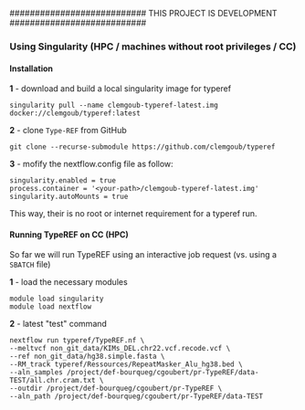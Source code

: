 ###########################
THIS PROJECT IS DEVELOPMENT
###########################

### Using Singularity (HPC / machines without root privileges / CC)

#### Installation
**1** - download and build a local singularity image for typeref
```sh=
singularity pull --name clemgoub-typeref-latest.img docker://clemgoub/typeref:latest
```
**2** - clone `Type-REF` from GitHub
```shell=
git clone --recurse-submodule https://github.com/clemgoub/typeref
```
**3** - mofify the nextflow.config file as follow:
```
singularity.enabled = true
process.container = '<your-path>/clemgoub-typeref-latest.img'
singularity.autoMounts = true
```
This way, their is no root or internet requirement for a typeref run.

#### Running TypeREF on CC (HPC)
So far we will run TypeREF using an interactive job request (vs. using a `SBATCH` file)

**1** - load the necessary modules
```shell=
module load singularity
module load nextflow
```

**2** - latest "test" command
```shell=
nextflow run typeref/TypeREF.nf \
--meltvcf non_git_data/KIMs_DEL.chr22.vcf.recode.vcf \
--ref non_git_data/hg38.simple.fasta \
--RM_track typeref/Ressources/RepeatMasker_Alu_hg38.bed \
--aln_samples /project/def-bourqueg/cgoubert/pr-TypeREF/data-TEST/all.chr.cram.txt \
--outdir /project/def-bourqueg/cgoubert/pr-TypeREF \
--aln_path /project/def-bourqueg/cgoubert/pr-TypeREF/data-TEST
```